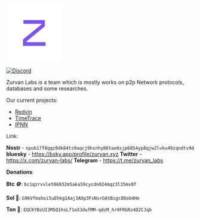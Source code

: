 <img alt="zurvan" src="./profile/zurvan.png" width="150" class="center" />

[![Discord](https://badgen.net/badge/icon/discord?icon=discord&label)](https://discord.gg/EvYB9ZgYvV)

Zurvan Labs is a team which is mostly works on p2p Network protocols, databases and some researches.

Our current projects:

* [Redvin](https://github.com/zurvan-lab/redvin)
* [TimeTrace](https://github.com/zurvan-lab/TimeTrace)
* [IPNN](https://github.com/zurvan-lab/IPNN)

Link:

**Nostr** - ```npub17f8qqz0dk84ts9aqcj9hsnhy86tae6sjp6854yp8qjw2lvku49zqndtv9d```
**bluesky** - https://bsky.app/profile/zurvan.xyz
**Twitter** - https://x.com/zurvan-labs/
**Telegram** - https://t.me/zurvan_labs

**Donations**: 

**Btc :coin:**:
```bc1qzrvvlet06932m5aka59cycdn024mqz3l35mv0f```

**Sol :frog:**:
```G96Vfmahoi5uEhkg1Aaj3AXp3FsNsrGAtBigc88ob4Ho```

**Ton :gem:**:
```EQCKYBzUI3M5Q1hsLf1oX3dufMM-qdzM_hr9FRGRz4D2CJqb```